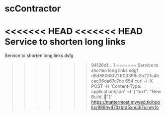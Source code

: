 # scContractor
<<<<<<< HEAD
<<<<<<< HEAD
Service to shorten long links
=======
Service to shorten long links
dsfg
>>>>>>> 94126d1... 1
=======
Service to shorten long links
sdgf
>>>>>>> d6d88068f22ff03399c3b221c4bcac96da67c7de
654
curl -i -X POST -H 'Content-Type: application/json' -d '{"text": "New Build. :tada:"}' https://mattermost.mywed.tk/hooks/989hy47dzbra5xnu3i7uiiwy1o